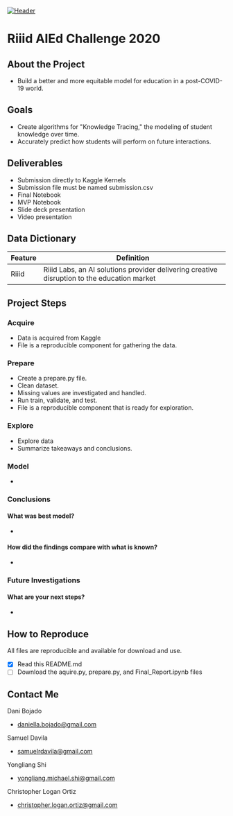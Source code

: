 [![Header](https://github.com/Riiid-Team/Riiid-Project/blob/main/images/Riiid!%20Project.png "Header")](https://www.kaggle.com/c/riiid-test-answer-prediction/overview/description)

# Riiid AIEd Challenge 2020

## About the Project
- Build a better and more equitable model for education in a post-COVID-19 world.

## Goals
- Create algorithms for "Knowledge Tracing," the modeling of student knowledge over time. 
- Accurately predict how students will perform on future interactions. 


## Deliverables
- Submission directly to Kaggle Kernels
- Submission file must be named submission.csv
- Final Notebook
- MVP Notebook
- Slide deck presentation
- Video presentation


## Data Dictionary
| Feature | Definition |
|---------------------------|--------------------------------------------------|
| Riiid  | Riiid Labs, an AI solutions provider delivering creative disruption to the education market |  
 

## Project Steps
### Acquire
- Data is acquired from Kaggle 
- File is a reproducible component for gathering the data.

### Prepare
- Create a prepare.py file. 
- Clean dataset.
- Missing values are investigated and handled.
- Run train, validate, and test.
- File is a reproducible component that is ready for exploration.

### Explore
- Explore data
- Summarize takeaways and conclusions.   

### Model
- 

### Conclusions
#### What was best model?
- 

#### How did the findings compare with what is known?
- 


### Future Investigations
#### What are your next steps?
- 

## How to Reproduce
All files are reproducible and available for download and use.
- [x] Read this README.md
- [ ] Download the aquire.py, prepare.py, and Final_Report.ipynb files

## Contact Me 
Dani Bojado
- daniella.bojado@gmail.com 

Samuel Davila
- samuelrdavila@gmail.com

Yongliang Shi
- yongliang.michael.shi@gmail.com

Christopher Logan Ortiz
- christopher.logan.ortiz@gmail.com
